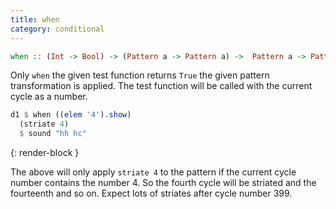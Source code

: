 ```yaml
---
title: when
category: conditional
---
```


~~~haskell
when :: (Int -> Bool) -> (Pattern a -> Pattern a) ->  Pattern a -> Pattern a
~~~

Only `when` the given test function returns `True` the given pattern transformation is applied. The test function will be called with the current cycle as a number.

~~~haskell
d1 $ when ((elem '4').show)
  (striate 4)
  $ sound "hh hc"
~~~
{: render-block }

The above will only apply `striate 4` to the pattern if the current cycle number contains the number 4. So the fourth cycle will be striated and the fourteenth and so on. Expect lots of striates after cycle number 399.